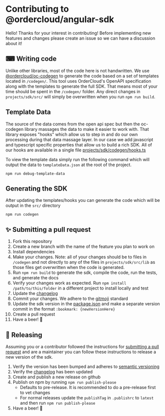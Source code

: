 # Contributing to @ordercloud/angular-sdk

Hello! Thanks for your interest in contributing! Before implementing new features and changes please create an issue so we can have a discussion about it!

## ⌨ Writing code

Unlike other libraries, most of the code here is not handwritten. We use [@ordercloud/oc-codegen](https://github.com/ordercloud-api/oc-codegen) to generate the code based on a set of templates located in `/codegen/`. This tool uses OrderCloud's OpenAPI specification along with the templates to generate the full SDK. That means most of your time should be spent in the `/codegen/` folder. Any direct changes in `projects/sdk/src/` will simply be overwritten when you run `npm run build`.

## Template Data

The source of the data comes from the open api spec but then the oc-codegen library massages the data to make it easier to work with. That library exposes "hooks" which allow us to step in and do our own processing during that data massage layer. In our case we add javascript and typescript specific properties that allow us to build a rich SDK. All of our hooks are available in a single file [projects/sdk/codegen/hooks.ts](./projects/sdk/codegen/hooks.ts)

To view the template data simply run the following command which will output the data to `templateData.json` at the root of the project.

```shell
npm run debug-template-data
```

## Generating the SDK

After updating the templates/hooks you can generate the code which will be output in the `src/` directory

```shell
npm run codegen
```

## ✨ Submitting a pull request

1. Fork this repository
2. Create a new branch with the name of the feature you plan to work on
3. Install dependencies
4. Make your changes. Note: all of your changes should be to files in `/codegen` and not directly to any of the files in `projects/sdk/src/lib` as those files get overwritten when the code is generated.
5. Run `npm run build` to generate the sdk, compile the code, run the tests, and generate the docs
6. Verify your changes work as expected. Run `npm install /path/to/this/folder` in a different project to install locally and test
7. Update the [changelog](./CHANGELOG.md)
8. Commit your changes. We adhere to the [gitmoji](https://github.com/carloscuesta/gitmoji/) standard
9. Update the sdk version in the [package.json](./package.json) and make a separate version commit in the format `:bookmark: {newVersionHere}`
10. Create a pull request
11. Have a beer! 🍺

## 🚀 Releasing

Assuming you or a contributor followed the instructions for [submitting a pull request](#✨-submitting-a-pull-request) and are a maintainer you can follow these instructions to release a new version of the sdk.

1. Verify the version has been bumped and adheres to [semantic versioning](https://semver.org/)
2. Verify the [changelog](./CHANGELOG.md) has been updated
3. Create and publish a new release on github
4. Publish on npm by running `npm run publish-please`
   - Defaults to pre-release. It is recommended to do a pre-release first to vet changes
   - For normal releases update the `publishTag` in `.publishrc` to `latest` and then run `npm run publish-please`
5. Have a beer! 🍻
